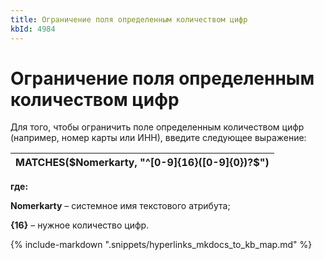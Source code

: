 ```yaml
---
title: Ограничение поля определенным количеством цифр
kbId: 4984
---
```


# Ограничение поля определенным количеством цифр

Для того, чтобы ограничить поле определенным количеством цифр (например, номер карты или ИНН), введите следующее выражение:

| MATCHES($Nomerkarty, "^[0-9]{16}([0-9]{0})?$") |
| --- |

**где:**

**Nomerkarty** – системное имя текстового атрибута;

**{16}** – нужное количество цифр. 

{% include-markdown ".snippets/hyperlinks_mkdocs_to_kb_map.md" %}
